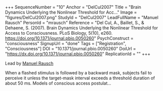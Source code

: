 +++
SequenceNumber = "10"
Anchor = "DelCul2007"
Title = "Brain Dynamics Underlying the Nonlinear Threshold for Acc..."
Image = "figures/DelCul2007.png"
StudyId = "DelCul2007"
LeadFullName = "Manuel Rausch"
PersonId = "mrausch"
Reference = "Del Cul, A., Baillet, S., & Dehaene, S. (2007). Brain Dynamics Underlying the Nonlinear Threshold for Access to Consciousness. PLoS Biology, 5(10), e260. https://doi.org/10.1371/journal.pbio.0050260"
PsychConstruct = "consciousness"
SignupUrl = "done"
Tags = ["Registration", "Consciousness"]
DOI = "10.1371/journal.pbio.0050260"
DoiUrl = "https://dx.doi.org/10.1371/journal.pbio.0050260"
ReplicationId = ""
+++

Lead by [Manuel Rausch](/people/#mrausch)

When a flashed stimulus is followed by a backward mask, subjects fail to perceive it unless the target-mask interval exceeds a threshold duration of about 50 ms. Models of conscious access postulat...